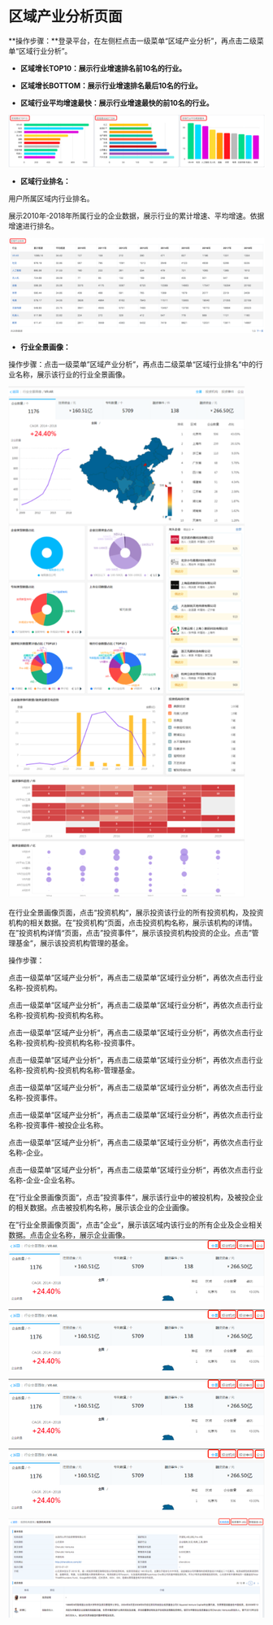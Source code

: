 # 区域产业分析页面

**操作步骤：**登录平台，在左侧栏点击一级菜单“区域产业分析”，再点击二级菜单“区域行业分析”。

* **区域增长TOP10：展示行业增速排名前10名的行业。**

* **区域增长BOTTOM：展示行业增速排名最后10名的行业。**

* **区域行业平均增速最快：展示行业增速最快的前10名的行业。**

![](/assets/chanye.png)

* **区域行业排名：**

用户所属区域内行业排名。

展示2010年-2018年所属行业的企业数据，展示行业的累计增速、平均增速。依据增速进行排名。

![](/assets/paiming.png)

* **行业全景画像：**

操作步骤：点击一级菜单”区域产业分析”，再点击二级菜单“区域行业排名“中的行业名称，展示该行业的行业全景画像。

![](/assets/quanjing.png)

在行业全景画像页面，点击“投资机构“，展示投资该行业的所有投资机构，及投资机构的相关数据。在”投资机构“页面，点击投资机构名称，展示该机构的详情。在”投资机构详情“页面，点击”投资事件“，展示该投资机构投资的企业。点击”管理基金“，展示该投资机构管理的基金。

操作步骤：

点击一级菜单”区域产业分析“，再点击二级菜单”区域行业分析“，再依次点击行业名称-投资机构。

点击一级菜单”区域产业分析“，再点击二级菜单”区域行业分析“，再依次点击行业名称-投资机构-投资机构名称。

点击一级菜单”区域产业分析“，再点击二级菜单”区域行业分析“，再依次点击行业名称-投资机构-投资机构名称-投资事件。

点击一级菜单”区域产业分析“，再点击二级菜单”区域行业分析“，再依次点击行业名称-投资机构-投资机构名称-管理基金。

点击一级菜单”区域产业分析“，再点击二级菜单”区域行业分析“，再依次点击行业名称-投资事件。

点击一级菜单”区域产业分析“，再点击二级菜单”区域行业分析“，再依次点击行业名称-投资事件-被投企业名称。

点击一级菜单”区域产业分析“，再点击二级菜单”区域行业分析“，再依次点击行业名称-企业。

点击一级菜单”区域产业分析“，再点击二级菜单”区域行业分析“，再依次点击行业名称-企业-企业名称。

在”行业全景画像页面“，点击”投资事件“，展示该行业中的被投机构，及被投企业的相关数据。点击被投机构名称，展示该企业的企业画像。

在”行业全景画像页面“，点击”企业“，展示该区域内该行业的所有企业及企业相关数据。点击企业名称，展示企业画像。![](/assets/tzq.png)

![](/assets/tzq.png)

![](/assets/tzq.png)

![](/assets/tzq.png)

![](/assets/tg.png)

